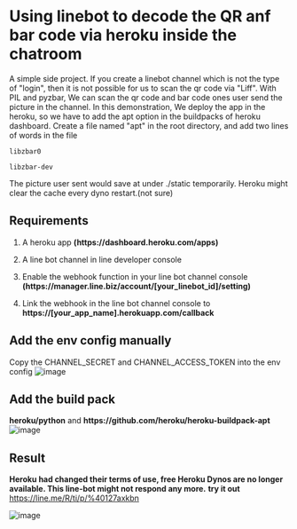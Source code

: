 # Using linebot to decode the QR anf bar code via heroku inside the chatroom
A simple side project. If you create a linebot channel which is not the type of "login", then it is not possible for us to scan the qr code via "Liff". With PIL and pyzbar, We can scan the qr code and bar code ones user send the picture in the channel. In this demonstration, We deploy the app in the heroku, so we have to add the apt option in the buildpacks of heroku dashboard. Create a file named "apt" in the root directory, and add two lines of words in the file 

```libzbar0```

```libzbar-dev```
  
The picture user sent would save at under ./static temporarily. Heroku might clear the cache every dyno restart.(not sure)

## Requirements
1. A heroku app **(https<area>://dashboard.heroku.com/apps)**

2. A line bot channel in line developer console 

3. Enable the webhook function in your line bot channel console **(https<area>://manager.line.biz/account/[your_linebot_id]/setting)**
  
4. Link the webhook in the line bot channel console to **https<area>://[your_app_name].herokuapp.com/callback**


## Add the env config manually
Copy the CHANNEL_SECRET and CHANNEL_ACCESS_TOKEN into the env config 
![image](https://user-images.githubusercontent.com/24865458/172822152-c5c3c5ee-c135-4857-a692-052e23556956.png)

## Add the build pack
**heroku/python**
and
**https<area>://github.com/heroku/heroku-buildpack-apt**
![image](https://user-images.githubusercontent.com/24865458/172822053-4568fe28-eab6-442f-8e46-212d4fdedaa7.png)

## Result
**Heroku had changed their terms of use, free Heroku Dynos are no longer available. This line-bot might not respond any more.**
**try it out** https://line.me/R/ti/p/%40127axkbn
  
![image](https://user-images.githubusercontent.com/24865458/172823672-d0bff46c-4e46-45d1-839d-14631aecc7f8.png)

